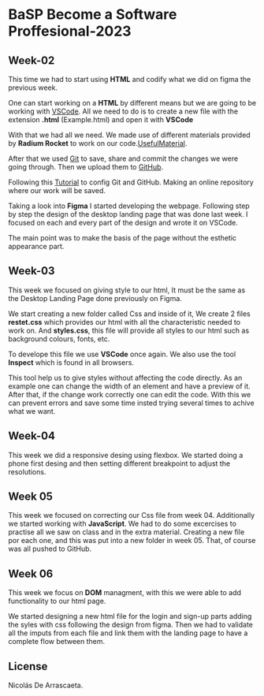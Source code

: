 # BaSP Become a Software Proffesional-2023 



## Week-02

This time we had to start using **HTML** and codify what we did on figma the previous week.


One can start working on a **HTML** by different means but we are going to be working with [VSCode](https://code.visualstudio.com/). All we need to do is to create a new file with the extension **.html** (Example.html) and open it with  **VSCode**

With that we had all we need. We made use of different materials provided by **Radium Rocket** to work on our code.[UsefulMaterial](https://drive.google.com/file/d/1F3N_BfRoy34ZgJZujENfuFOm-qxuko9T/view).

After that we used [Git](https://git-scm.com/) to save, share and commit the changes we were  going through. Then we upload them to [GitHub](https://github.com/). 

Following this [Tutorial](https://youtu.be/vGK-lWIs3sA) to config Git and GitHub. Making an online repository where our work will be saved.

Taking a look into **Figma** I started developing the webpage. Following step by step the design of the desktop landing page that was done last week. I focused on each and every part of the design and wrote it on VSCode. 

The main point was to make the basis of the page without the esthetic appearance part.

## Week-03

This week we focused on giving style to our html, It must be the same as the Desktop Landing Page done previously on Figma.

We start creating a new folder called Css and inside of it, We create 2 files **restet.css** which provides our html with all the characteristic needed to work on.
And **styles.css**, this file will provide all styles to our html such as background colours, fonts, etc.

To develope this file we use **VSCode** once again. We also use the tool **Inspect** which is found in all browsers.

This tool help us to give styles without affecting the code directly. As an example one can change the width of an element and have a preview of it. After that, if the change work correctly one can edit the code. With this we can prevent errors and save some time insted trying several times to achive what we want. 

## Week-04

This week we did a responsive desing using flexbox. We started doing a phone first desing and then setting different breakpoint to adjust the resolutions.

## Week 05

This week we focused on correcting our Css file from week 04. Additionally we started working with **JavaScript**. We had to do some excercises to practise all we saw on class and in the extra material. Creating a new file por each one, and this was put into a new folder in week 05. That, of course was all pushed to GitHub.

## Week 06

This week we focus on **DOM** managment, with this we were able to add functionality to our html page.

We started designing a new html file for the login and  sign-up parts adding the syles with css following the design from figma. Then we had to validate all the imputs from each file and link them with the landing page to have a complete flow between them.
 





## License

Nicolás De Arrascaeta.









